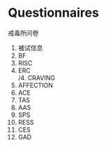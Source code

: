 # Questionnaires
戒毒所问卷  
1. 被试信息
2. BF
3. RISC
4. ERC  
/4. CRAVING
5. AFFECTION
6. ACE
7. TAS
8. AAS
9. SPS
10. RESS
11. CES
12. GAD

